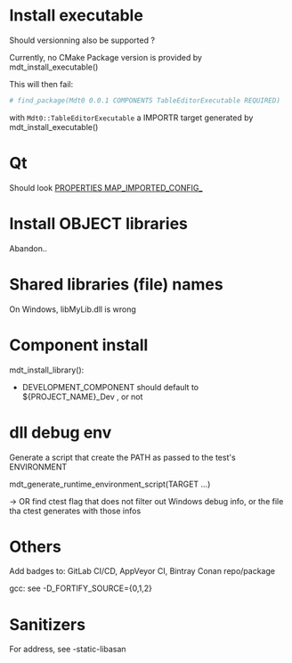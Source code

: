 
# Install executable

Should versionning also be supported ?

Currently, no CMake Package version is provided by mdt_install_executable()

This will then fail:
```cmake
# find_package(Mdt0 0.0.1 COMPONENTS TableEditorExecutable REQUIRED)
```
with `Mdt0::TableEditorExecutable` a IMPORTR target generated by mdt_install_executable()

# Qt

Should look [PROPERTIES MAP_IMPORTED_CONFIG_](https://doc.qt.io/qt-5/cmake-get-started.html)

# Install OBJECT libraries

Abandon..

# Shared libraries (file) names

On Windows, libMyLib.dll is wrong

# Component install

mdt_install_library():
 - DEVELOPMENT_COMPONENT should default to ${PROJECT_NAME}_Dev  , or not

# dll debug env

Generate a script that create the PATH as passed to the test's ENVIRONMENT

mdt_generate_runtime_environment_script(TARGET ...)

-> OR find ctest flag that does not filter out Windows debug info,
   or the file tha ctest generates with those infos


# Others

Add badges to: GitLab CI/CD, AppVeyor CI, Bintray Conan repo/package

gcc: see -D_FORTIFY_SOURCE={0,1,2}

# Sanitizers

For address, see -static-libasan
